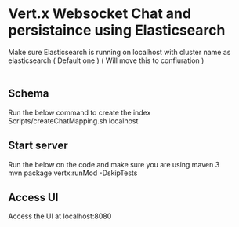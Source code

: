 # Vert.x Websocket Chat and persistaince using Elasticsearch
 
 Make sure Elasticsearch is running on localhost with cluster name as elasticsearch ( Default one ) ( Will move this to confiuration ) <br/>
 <br/>

## Schema
 Run the below command to create the index <br/>
 Scripts/createChatMapping.sh localhost <br/>

## Start server
 Run the below on the code and make sure you are using maven 3 <br/>
 mvn package vertx:runMod -DskipTests <br/>

## Access UI
 Access the UI at localhost:8080 <br/>


